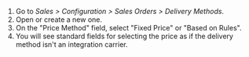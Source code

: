 1.  Go to *Sales \> Configuration \> Sales Orders \> Delivery Methods*.
2.  Open or create a new one.
3.  On the "Price Method" field, select "Fixed Price" or "Based on
    Rules".
4.  You will see standard fields for selecting the price as if the
    delivery method isn't an integration carrier.
